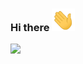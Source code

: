 ### Hi there <img src="https://raw.githubusercontent.com/ABSphreak/ABSphreak/master/gifs/Hi.gif" width="37px">
<img src="https://fonts.gstatic.com/s/e/notoemoji/latest/1f971/lottie.json">

<!--
**VRashi16/VRashi16** is a ✨ _special_ ✨ repository because its `README.md` (this file) appears on your GitHub profile.

Here are some ideas to get you started:

- 🔭 I’m currently working on ...
- 🌱 I’m currently learning ...
- 👯 I’m looking to collaborate on ...
- 🤔 I’m looking for help with ...
- 💬 Ask me about ...
- 📫 How to reach me: ...
- 😄 Pronouns: ...
- ⚡ Fun fact: ...
-->
